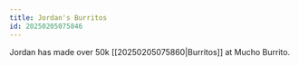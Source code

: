 ```yaml
---
title: Jordan's Burritos
id: 20250205075846
---
```

Jordan has made over 50k [[20250205075860|Burritos]] at Mucho Burrito.